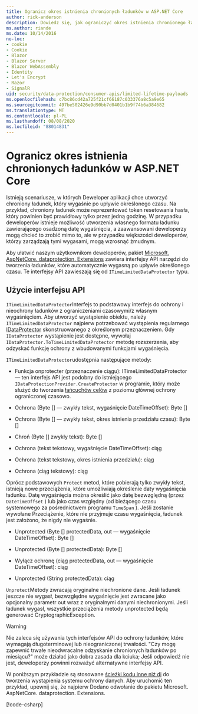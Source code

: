 ```yaml
---
title: Ogranicz okres istnienia chronionych ładunków w ASP.NET Core
author: rick-anderson
description: Dowiedz się, jak ograniczyć okres istnienia chronionego ładunku przy użyciu interfejsów API ochrony danych ASP.NET Core.
ms.author: riande
ms.date: 10/14/2016
no-loc:
- cookie
- Cookie
- Blazor
- Blazor Server
- Blazor WebAssembly
- Identity
- Let's Encrypt
- Razor
- SignalR
uid: security/data-protection/consumer-apis/limited-lifetime-payloads
ms.openlocfilehash: c7bc86cd42a725f21cf66187c033376a8c5a9e65
ms.sourcegitcommit: 497be502426e9d90bb7d0401b1b9f74b6a384682
ms.translationtype: MT
ms.contentlocale: pl-PL
ms.lasthandoff: 08/08/2020
ms.locfileid: "88014831"
---
```

# <a name="limit-the-lifetime-of-protected-payloads-in-aspnet-core"></a>Ogranicz okres istnienia chronionych ładunków w ASP.NET Core

Istnieją scenariusze, w których Deweloper aplikacji chce utworzyć chroniony ładunek, który wygaśnie po upływie określonego czasu. Na przykład, chroniony ładunek może reprezentować token resetowania hasła, który powinien być prawidłowy tylko przez jedną godzinę. W przypadku deweloperów istnieje możliwość utworzenia własnego formatu ładunku zawierającego osadzoną datę wygaśnięcia, a zaawansowani deweloperzy mogą chcieć to zrobić mimo to, ale w przypadku większości deweloperów, którzy zarządzają tymi wygasami, mogą wzrosnąć żmudnym.

Aby ułatwić naszym użytkownikom deweloperów, pakiet [Microsoft. AspNetCore. dataprotection. Extensions](https://www.nuget.org/packages/Microsoft.AspNetCore.DataProtection.Extensions/) zawiera interfejsy API narzędzi do tworzenia ładunków, które automatycznie wygasną po upływie określonego czasu. Te interfejsy API zawieszają się od `ITimeLimitedDataProtector` typu.

## <a name="api-usage"></a>Użycie interfejsu API

`ITimeLimitedDataProtector`Interfejs to podstawowy interfejs do ochrony i nieochrony ładunków z ograniczeniami czasowymi/z własnym wygaśnięciem. Aby utworzyć wystąpienie obiektu, należy `ITimeLimitedDataProtector` najpierw potrzebować wystąpienia regularnego [IDataProtector](xref:security/data-protection/consumer-apis/overview) skonstruowanego z określonym przeznaczeniem. Gdy `IDataProtector` wystąpienie jest dostępne, wywołaj `IDataProtector.ToTimeLimitedDataProtector` metodę rozszerzenia, aby odzyskać funkcję ochrony z wbudowanymi funkcjami wygaśnięcia.

`ITimeLimitedDataProtector`udostępnia następujące metody:

* Funkcja onprotecter (przeznaczenie ciągu): ITimeLimitedDataProtector — ten interfejs API jest podobny do istniejącego `IDataProtectionProvider.CreateProtector` w programie, który może służyć do tworzenia [łańcuchów celów](xref:security/data-protection/consumer-apis/purpose-strings) z poziomu głównej ochrony ograniczonej czasowo.

* Ochrona (Byte [] — zwykły tekst, wygaśnięcie DateTimeOffset): Byte []

* Ochrona (Byte [] — zwykły tekst, okres istnienia przedziału czasu): Byte []

* Chroń (Byte [] zwykły tekst): Byte []

* Ochrona (tekst tekstowy, wygaśnięcie DateTimeOffset): ciąg

* Ochrona (tekst tekstowy, okres istnienia przedziału): ciąg

* Ochrona (ciąg tekstowy): ciąg

Oprócz podstawowych `Protect` metod, które pobierają tylko zwykły tekst, istnieją nowe przeciążenia, które umożliwiają określenie daty wygaśnięcia ładunku. Datę wygaśnięcia można określić jako datę bezwzględną (przez `DateTimeOffset` ) lub jako czas względny (od bieżącego czasu systemowego za pośrednictwem programu `TimeSpan` ). Jeśli zostanie wywołane Przeciążenie, które nie przyjmuje czasu wygaśnięcia, ładunek jest założono, że nigdy nie wygaśnie.

* Unprotected (Byte [] protectedData, out — wygaśnięcie DateTimeOffset): Byte []

* Unprotected (Byte [] protectedData): Byte []

* Wyłącz ochronę (ciąg protectedData, out — wygaśnięcie DateTimeOffset): ciąg

* Unprotected (String protectedData): ciąg

`Unprotect`Metody zwracają oryginalne niechronione dane. Jeśli ładunek jeszcze nie wygasł, bezwzględne wygaśnięcie jest zwracane jako opcjonalny parametr out wraz z oryginalnymi danymi niechronionymi. Jeśli ładunek wygasł, wszystkie przeciążenia metody unprotected będą generować CryptographicException.

>[!WARNING]
> Nie zaleca się używania tych interfejsów API do ochrony ładunków, które wymagają długoterminowej lub nieograniczonej trwałości. "Czy mogę zapewnić trwałe nieodwracalne odzyskanie chronionych ładunków po miesiącu?" może działać jako dobra zasada dla kciuka; Jeśli odpowiedź nie jest, deweloperzy powinni rozważyć alternatywne interfejsy API.

W poniższym przykładzie są stosowane [ścieżki kodu inne niż di](xref:security/data-protection/configuration/non-di-scenarios) do tworzenia wystąpienia systemu ochrony danych. Aby uruchomić ten przykład, upewnij się, że najpierw Dodano odwołanie do pakietu Microsoft. AspNetCore. dataprotection. Extensions.

[!code-csharp[](limited-lifetime-payloads/samples/limitedlifetimepayloads.cs)]
